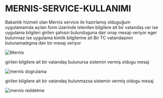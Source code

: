 # MERNIS-SERVICE-KULLANIMI
Bakanlık hizmeti olan Mernis service ile hazırlamış olduguğum uygulamamda açılan form üzerinde istenilen bilgilere ait bir vatandaş var ise uygulama bilgileri girilen şahısın bulunduguna dair onay mesajı veriyor eger bulunmaz ise uygulama kimlik bilgilerine ait Bir TC vatandaşının bulunamadıgına dair bir mesaj veriyor 


![Mernis](https://github.com/kubilayytpkts/MERNIS-SERVICE-KULLANIMI/assets/119957098/dbadd043-01e8-45d1-8b07-65fab8fd9de9)













girilen bilgilere ait bir vatandaş bulunursa sistemin vermiş oldugu mesaj

![mernis dogrulama](https://github.com/kubilayytpkts/MERNIS-SERVICE-KULLANIMI/assets/119957098/934d7b02-9973-4aa3-bea5-5f7b9d495280)


girilen bilgilere ait bir vatandaş bulunmazsa sistemin vermiş oldugu mesaj

![mernis reddetme](https://github.com/kubilayytpkts/MERNIS-SERVICE-KULLANIMI/assets/119957098/e13234ee-faf8-4e6c-adda-c9a94767c133)


